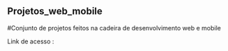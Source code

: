 ## Projetos_web_mobile
#Conjunto de projetos feitos na cadeira de desenvolvimento web e mobile

Link de acesso : 

